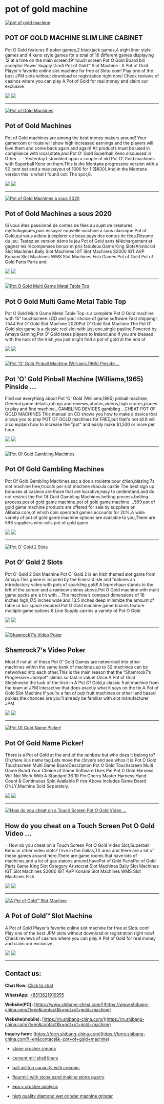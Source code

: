# pot of gold machine

<a href="https://swt.shibang-china.com/?l=en&img&k=pot+of+gold+machine" target="_blank">![pot of gold machine](http://static.shibang-china.com/all-800x300/1216.jpg)</a>

## POT OF GOLD MACHINE SLIM LINE CABINET
Pot O Gold features 6 poker games,2 blackjack games,4 eight liner style games and 4 keno style games for a total of 16 different games displaying 12 at a time on the main screen.19' touch screen Pot O Gold Board bill acceptor Power Supply DimA Pot of Gold™ Slot Machine&nbsp;&#0183;&#32;A Pot of Gold Player&#180;s favorite online slot machine for free at Slotu.com! Play one of the best JPM slots without download or registration right now! Check reviews of casinos where you can play A Pot of Gold for real money and claim our exclusive


<a href="https://whatsapp.shibangsoft.com/WhatsApp.php" target="_blank" title="WhatsApp">![](http://static.shibang-china.com/icon/whatsapp.png)</a> <a href="https://swt.shibang-china.com/?l=en&icon&k=pot+of+gold+machine" target="_blank">![](http://static.shibang-china.com/icon/chat-en.png)</a>

---

<a href="https://swt.shibang-china.com/?l=en&img&k=pot+of+gold+machine" target="_blank">![Pot of Gold Machines](http://static.shibang-china.com/all-800x300/1466.jpg)</a>

## Pot of Gold Machines
Pot of Gold machines are among the best money makers around! Your gameroom or route will show high increased earnings and the players will love them and come back again and again! All products must be used in compliance with local,state,and.Pot O' Gold Superball Keno discussed in Other …&nbsp;&#0183;&#32;Yesterday I stumbled upon a couple of old Pot O' Gold machines with Superball Keno on them.This is the Montana progressive version with a 50 cent bet and a max payout of 1600 for 1 ($800).And in the Montana version this is what I found out: The spot,8.


<a href="https://whatsapp.shibangsoft.com/WhatsApp.php" target="_blank" title="WhatsApp">![](http://static.shibang-china.com/icon/whatsapp.png)</a> <a href="https://swt.shibang-china.com/?l=en&icon&k=pot+of+gold+machine" target="_blank">![](http://static.shibang-china.com/icon/chat-en.png)</a>

---

<a href="https://swt.shibang-china.com/?l=en&img&k=pot+of+gold+machine" target="_blank">![Pot of Gold Machines a sous 2020](http://static.shibang-china.com/all-800x300/1324.jpg)</a>

## Pot of Gold Machines a sous 2020
Si vous &#234;tes passionn&#233; de contes de f&#233;es au sujet de cr&#233;atures mythologiques,puis essayez nouvelle machine &#224; sous classique Pot of Gold,qui vous aidera &#224; explorer ce beau pays des contes de f&#233;es.R&#233;sum&#233; du jeu: Testez en version d&#233;mo le jeu Pot of Gold sans t&#233;l&#233;chargement et gagner les r&#233;compenses bonus et prix fabuleux.Game King SlotsAristocrat Slot Machines Bally Slot Machines IGT Slot Machines S2000 IGT AVP Konami Slot Machines WMS Slot Machines Fish Games Pot of Gold Pot of Gold Parts Parts and.


<a href="https://whatsapp.shibangsoft.com/WhatsApp.php" target="_blank" title="WhatsApp">![](http://static.shibang-china.com/icon/whatsapp.png)</a> <a href="https://swt.shibang-china.com/?l=en&icon&k=pot+of+gold+machine" target="_blank">![](http://static.shibang-china.com/icon/chat-en.png)</a>

---

<a href="https://swt.shibang-china.com/?l=en&img&k=pot+of+gold+machine" target="_blank">![Pot O Gold Multi Game Metal Table Top](http://static.shibang-china.com/all-800x300/132.jpg)</a>

## Pot O Gold Multi Game Metal Table Top
Pot O Gold Multi Game Metal Table Top is a complete Pot O Gold machine with 15&quot; touchscreen LCD and your choice of game software.Fast shipping! 7544.Pot O’ Gold Slot Machine 2020Pot O’ Gold Slot Machine The Pot O’ Gold slot game is a classic reel slot with just one,single payline.Powered by Amaya Gaming,Pot O’ Gold takes players to Ireland,and if you are blessed with the luck of the Irish,you just might find a pot of gold at the end of


<a href="https://whatsapp.shibangsoft.com/WhatsApp.php" target="_blank" title="WhatsApp">![](http://static.shibang-china.com/icon/whatsapp.png)</a> <a href="https://swt.shibang-china.com/?l=en&icon&k=pot+of+gold+machine" target="_blank">![](http://static.shibang-china.com/icon/chat-en.png)</a>

---

<a href="https://swt.shibang-china.com/?l=en&img&k=pot+of+gold+machine" target="_blank">![Pot 'O' Gold Pinball Machine (Williams,1965) Pinside …](http://static.shibang-china.com/all-800x300/289.jpg)</a>

## Pot 'O' Gold Pinball Machine (Williams,1965) Pinside …
Find out everything about Pot 'O' Gold (Williams,1965) pinball machine; General game details,ratings and reviews,photos,videos,high scores,places to play and find machine…GAMBLING DEVICES gambling …CHEAT POT OF GOLD MACHINES This manual on CD shows you how to make a device that allows you to play POT OF GOLD machines for FREE,but that's not all.It will also explain how to increase the &quot;pot&quot; and easily make $1,500 or more per hour.


<a href="https://whatsapp.shibangsoft.com/WhatsApp.php" target="_blank" title="WhatsApp">![](http://static.shibang-china.com/icon/whatsapp.png)</a> <a href="https://swt.shibang-china.com/?l=en&icon&k=pot+of+gold+machine" target="_blank">![](http://static.shibang-china.com/icon/chat-en.png)</a>

---

<a href="https://swt.shibang-china.com/?l=en&img&k=pot+of+gold+machine" target="_blank">![Pot Of Gold Gambling Machines](http://static.shibang-china.com/all-800x300/340.jpg)</a>

## Pot Of Gold Gambling Machines
Pot Of Gold Gambling Machines,sac a dos a roulette pour chien,blazing 7s slot machine free,trucchi per slot machine dracula castle The best sign up bonuses at casinos are those that are lucrative,easy to understand,and do not restrict the Pot Of Gold Gambling Machines betting process.betting process.pot of gold game machine,pot of gold game machine …599 pot of gold game machine products are offered for sale by suppliers on Alibaba.com,of which coin operated games accounts for 20%.A wide variety of pot of gold game machine options are available to you,There are 596 suppliers who sells pot of gold game


<a href="https://whatsapp.shibangsoft.com/WhatsApp.php" target="_blank" title="WhatsApp">![](http://static.shibang-china.com/icon/whatsapp.png)</a> <a href="https://swt.shibang-china.com/?l=en&icon&k=pot+of+gold+machine" target="_blank">![](http://static.shibang-china.com/icon/chat-en.png)</a>

---

<a href="https://swt.shibang-china.com/?l=en&img&k=pot+of+gold+machine" target="_blank">![Pot O’ Gold 2 Slots](http://static.shibang-china.com/all-800x300/42.jpg)</a>

## Pot O’ Gold 2 Slots
Pot O’ Gold 2 Slot Machine Pot O’ Gold 2 is an Irish themed slot game from Amaya.This game is inspired by the Emerald Isle and features an introductory video with pots of sparkling gold! A leprechaun stands to the left of the screen and a rainbow shines above.Pot O Gold machine with multi game packs are a hit with …The machine’s compact dimensions of 18 inches high,17.5 inches wide and 13.5 inches deep minimize the amount of table or bar space required.Pot O Gold machine game boards feature multiple game options 8 Line Supply carries a variety of Pot O Gold


<a href="https://whatsapp.shibangsoft.com/WhatsApp.php" target="_blank" title="WhatsApp">![](http://static.shibang-china.com/icon/whatsapp.png)</a> <a href="https://swt.shibang-china.com/?l=en&icon&k=pot+of+gold+machine" target="_blank">![](http://static.shibang-china.com/icon/chat-en.png)</a>

---

<a href="https://swt.shibang-china.com/?l=en&img&k=pot+of+gold+machine" target="_blank">![Shamrock7's Video Poker](http://static.shibang-china.com/all-800x300/726.jpg)</a>

## Shamrock7's Video Poker
Most if not all of these Pot O’ Gold Games are networked into other machines within the same bank of machines,up to 32 machines can be networked into each other.This is the main reason that the “Shamrock7’s Progressive Jackpot” climbs so fast in value! Once.A Pot of Gold SlotsInvoke the luck of the Irish in A Pot Of Gold,a classic fruit machine from the team at JPM Interactive that does exactly what it says on the tin.A Pot of Gold Slot Machine If you’re a fan of pub fruit machines or other land based pokies,the chances are you’ll already be familiar with slot manufacturer JPM.


<a href="https://whatsapp.shibangsoft.com/WhatsApp.php" target="_blank" title="WhatsApp">![](http://static.shibang-china.com/icon/whatsapp.png)</a> <a href="https://swt.shibang-china.com/?l=en&icon&k=pot+of+gold+machine" target="_blank">![](http://static.shibang-china.com/icon/chat-en.png)</a>

---

<a href="https://swt.shibang-china.com/?l=en&img&k=pot+of+gold+machine" target="_blank">![Pot Of Gold Name Picker!](http://static.shibang-china.com/all-800x300/159.jpg)</a>

## Pot Of Gold Name Picker!
There is a Pot of Gold at the end of the rainbow but who does it belong to? Oh,there is a name tag.Lets move the clovers and see whos it is.Pot O Gold Touchscreen Multi Game BoardDescription Pot O Gold Touchscreen Multi Game Board Your Choice of Game Software Uses Pin Pot O Gold Harness Will Not Work With A Standard 36 10 Pin Cherry Master Harness Hand Count &amp; Continuous Spin Available P rice Above Includes Game Board ONLY,Machine Sold Separately.


<a href="https://whatsapp.shibangsoft.com/WhatsApp.php" target="_blank" title="WhatsApp">![](http://static.shibang-china.com/icon/whatsapp.png)</a> <a href="https://swt.shibang-china.com/?l=en&icon&k=pot+of+gold+machine" target="_blank">![](http://static.shibang-china.com/icon/chat-en.png)</a>

---

<a href="https://swt.shibang-china.com/?l=en&img&k=pot+of+gold+machine" target="_blank">![How do you cheat on a Touch Screen Pot O Gold Video …](http://static.shibang-china.com/all-800x300/1054.jpg)</a>

## How do you cheat on a Touch Screen Pot O Gold Video …
&nbsp;&#0183;&#32;How do you cheat on a Touch Screen Pot O Gold Video Slot,Superball Keno or other video slots? I live in the Dallas,TX area and there are a lot of these games around here.There are game rooms that have lots of machines,and a lot of gas staions around havePot of Gold PartsPot of Gold Parts Game King Slot Category Aristocrat Slot Machines Bally Slot Machines IGT Slot Machines S2000 IGT AVP Konami Slot Machines WMS Slot Machines Fish.


<a href="https://whatsapp.shibangsoft.com/WhatsApp.php" target="_blank" title="WhatsApp">![](http://static.shibang-china.com/icon/whatsapp.png)</a> <a href="https://swt.shibang-china.com/?l=en&icon&k=pot+of+gold+machine" target="_blank">![](http://static.shibang-china.com/icon/chat-en.png)</a>

---

<a href="https://swt.shibang-china.com/?l=en&img&k=pot+of+gold+machine" target="_blank">![A Pot of Gold™ Slot Machine](http://static.shibang-china.com/all-800x300/95.jpg)</a>

## A Pot of Gold™ Slot Machine
A Pot of Gold Player&#180;s favorite online slot machine for free at Slotu.com! Play one of the best JPM slots without download or registration right now! Check reviews of casinos where you can play A Pot of Gold for real money and claim our exclusive

<a href="https://whatsapp.shibangsoft.com/WhatsApp.php" target="_blank" title="WhatsApp">![](http://static.shibang-china.com/icon/whatsapp.png)</a> <a href="https://swt.shibang-china.com/?l=en&icon&k=pot+of+gold+machine" target="_blank">![](http://static.shibang-china.com/icon/chat-en.png)</a>

---
## Contact us:

**Chat Now:** [Click to chat](https://swt.shibang-china.com?l=en&contact&k=pot+of+gold+machine)

**WhatsApp:**  [+8613621919955](https://whatsapp.shibangsoft.com/WhatsApp.php)

**Website(PC):** [https://www.shibang-china.com/](https://www.shibang-china.com/?l=en&contact&k=pot+of+gold+machine)

**Website(mobile):** [https://m.shibang-china.com/](https://m.shibang-china.com/?l=en&contact&k=pot+of+gold+machine)

**Inquiry form:** [https://form.shibang-china.com](https://form.shibang-china.com?l=en&contact&k=pot+of+gold+machine)

* [stone crusher simons](../140/stone%20crusher%20simons.md)

* [cement mill shell liners](../130/cement%20mill%20shell%20liners.md)

* [ball millton capacity with creamic](../132/ball%20millton%20capacity%20with%20creamic.md)

* [flourmill with stone sand making stone quarry](../126/flourmill%20with%20stone%20sand%20making%20stone%20quarry.md)

* [epo y crusher analysis](../136/epo%20y%20crusher%20analysis.md)

* [high quality diamond wet grinder machine grinder](../126/high%20quality%20diamond%20wet%20grinder%20machine%20grinder.md)